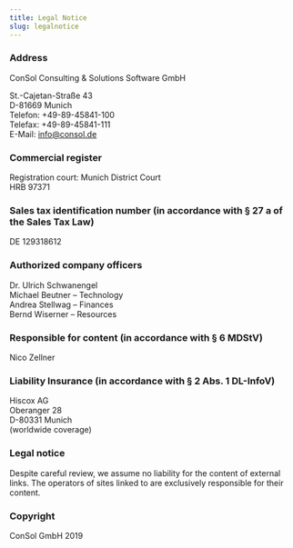 ```yaml
---
title: Legal Notice
slug: legalnotice
---
```

### Address
ConSol Consulting & Solutions Software GmbH

St.-Cajetan-Straße 43  
D-81669 Munich  
Telefon: +49-89-45841-100  
Telefax: +49-89-45841-111  
E-Mail: info@consol.de  

### Commercial register
Registration court: Munich District Court  
HRB 97371

### Sales tax identification number (in accordance with § 27 a of the Sales Tax Law)
DE 129318612

### Authorized company officers
Dr. Ulrich Schwanengel  
Michael Beutner – Technology  
Andrea Stellwag – Finances  
Bernd Wiserner – Resources  

### Responsible for content (in accordance with § 6 MDStV)
Nico Zellner

### Liability Insurance (in accordance with § 2 Abs. 1 DL-InfoV)
Hiscox AG  
Oberanger 28  
D-80331 Munich  
(worldwide coverage)  

### Legal notice
Despite careful review, we assume no liability for the content of external links. The operators of sites linked to are exclusively responsible for their content.

### Copyright
ConSol GmbH 2019